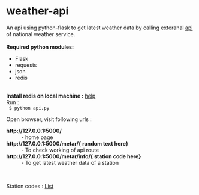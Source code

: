 # weather-api
An api using python-flask to get latest weather data by calling exteranal <a href = "https://www.weather.gov/documentation/services-web-api">api</a> of national weather service.
<br> <br>
<strong>Required python modules:</strong>
<ul> 
  <li>Flask </li>
  <li>requests </li>
  <li>json </li>
  <li> redis </li>
</ul>
<br>
<strong> Install redis on local machine :</strong> <a href = "https://redis.io/topics/quickstart" > help </a> <br>
Run : <br>
<code> $ python api.py </code> <br>

Open browser, visit following urls :  <br>
<dl>
  <dt><strong>http://127.0.0.1:5000/</strong></dt>
  <dd> - home page
  <dt><strong>http://127.0.0.1:5000/metar/{ random text here}</strong></dt>
  <dd>- To check working of api route</dd>
   <dt><strong>http://127.0.0.1:5000/metar/info/{ station code here}</strong></dt>
  <dd>- To get latest weather data of a station</dd>
</dl> <br>

Station codes : <a href = "https://www.weather.gov/arh/stationlist">List</a>
